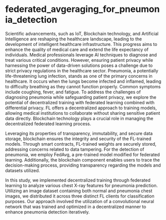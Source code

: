 # federated_avgeraging_for_pneumonia_detection

Scientific advancements, such as IoT, Blockchain technology, and Artificial Intelligence are reshaping the healthcare landscape, leading to the development of intelligent healthcare infrastructure. This progress aims to enhance the quality of medical care and extend the life expectancy of individuals. Medical professionals leverage AI techniques to diagnose and treat various critical conditions. However, ensuring patient privacy while harnessing the power of data-driven solutions poses a challenge due to strict privacy regulations in the healthcare sector. Pneumonia, a potentially life-threatening lung infection, stands as one of the primary concerns in healthcare. It occurs when the lungs become infected and inflamed, leading to difficulty breathing as they cannot function properly. Common symptoms include coughing, fever, and fatigue. To address the challenges of diagnosing pneumonia while safeguarding patient privacy, we explore the potential of decentralized training with federated learning combined with differential privacy. FL offers a decentralized approach to training models, allowing medical institutions to collaborate without sharing sensitive patient data directly. Blockchain technology plays a crucial role in managing the decentralized federated learning process.

Leveraging its properties of transparency, immutability, and secure data storage, blockchain ensures the integrity and security of the FL-trained models. Through smart contracts, FL-trained weights are securely stored, addressing concerns related to data tampering. For the detection of pneumonia, we employ FedAvg, a pre-trained model modified for federated learning. Additionally, the blockchain component enables users to trace the decision-making process, providing transparency regarding the models and datasets utilized.

In this study, we implemented decentralized training through federated learning to analyze various chest X-ray features for pneumonia prediction. Utilizing an image dataset containing both normal and pneumonia chest images, we distributed it across three distinct FL clients for classification purposes. Our approach involved the utilization of a convolutional neural network that was trained and optimized in a decentralized manner to enhance pneumonia detection iteratively.
